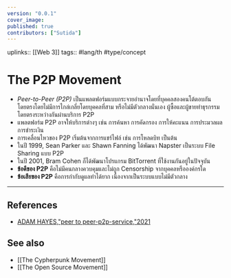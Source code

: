 ```yaml
---
version: "0.0.1"
cover_image:
published: true
contributors: ["Sutida"]
---
```

uplinks:: [[Web 3]]
tags:: #lang/th #type/concept

# The P2P Movement
- *Peer-to-Peer (P2P)* เป็นแพลตฟอร์มแบบกระจายอำนาจโดยที่บุคคลสองคนโต้ตอบกันโดยตรงโดยไม่มีการไกล่เกลี่ยโดยบุคคลที่สาม หรือไม่มีตัวกลางนั่นเอง ผู้ซื้อและผู้ขายทำธุรกรรมโดยตรงระหว่างกันผ่านบริการ P2P 
- แพลตฟอร์ม P2P อาจให้บริการต่างๆ เช่น การค้นหา การคัดกรอง การให้คะแนน การประมวลผลการชำระเงิน 
- การเคลื่อนไหวของ P2P เริ่มต้นจากการแชร์ไฟล์ เช่น การโหลดบิท เป็นต้น
- ในปี 1999, Sean Parker และ Shawn Fanning ได้พัฒนา Napster เป็นระบบ File Sharing แบบ P2P
- ในปี 2001, Bram Cohen ก็ได้พัฒนาโปรแกรม BitTorrent ที่ใช้งานกันอยู่ในปัจจุบัน
-  **ข้อดีของ P2P** คือไม่มีคนกลางควบคุมและไม่ถูก Censorship จากบุคคลหรือองค์กรใด
- **ข้อเสียของ P2P** คือการกำกับดูแลทำได้ยาก เนื่องจากเป็นระบบแบบไม่มีตัวกลาง
---
## References
-  [ADAM HAYES,"peer to peer-p2p-service,"2021](https://www.investopedia.com/terms/p/peertopeer-p2p-service.asp)
## See also
- [[The Cypherpunk Movement]]
- [[The Open Source Movement]]

